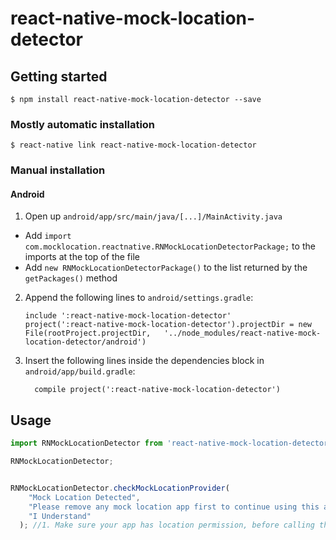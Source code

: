 
# react-native-mock-location-detector

## Getting started

`$ npm install react-native-mock-location-detector --save`

### Mostly automatic installation

`$ react-native link react-native-mock-location-detector`

### Manual installation


#### Android

1. Open up `android/app/src/main/java/[...]/MainActivity.java`
  - Add `import com.mocklocation.reactnative.RNMockLocationDetectorPackage;` to the imports at the top of the file
  - Add `new RNMockLocationDetectorPackage()` to the list returned by the `getPackages()` method
2. Append the following lines to `android/settings.gradle`:
  	```
  	include ':react-native-mock-location-detector'
  	project(':react-native-mock-location-detector').projectDir = new File(rootProject.projectDir, 	'../node_modules/react-native-mock-location-detector/android')
  	```
3. Insert the following lines inside the dependencies block in `android/app/build.gradle`:
  	```
      compile project(':react-native-mock-location-detector')
  	```


## Usage
```javascript
import RNMockLocationDetector from 'react-native-mock-location-detector';

RNMockLocationDetector;


RNMockLocationDetector.checkMockLocationProvider(
    "Mock Location Detected",
    "Please remove any mock location app first to continue using this app.",
    "I Understand"
  ); //1. Make sure your app has location permission, before calling this function. 2. Arguments of function (Dailogbox Title, //Dialogbox Text, Dialogbox Button Text)

```
  
